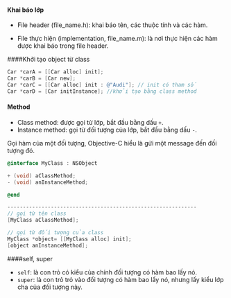 #### Khai báo lớp
- File header (file_name.h): khai báo tên, các thuộc tính và các hàm.

- File thực hiện (implementation, file_name.m): là nơi thực hiện các hàm được khai báo trong file header.


####Khởi tạo object từ class
```Objective-C
Car *carA = [[Car alloc] init];
Car *carB = [Car new];
Car *carC = [[Car alloc] init : @"Audi"]; // init có tham số
Car *carD = [Car initInstance]; //khởi tạo bằng class method
```

#### Method
- Class method: được gọi từ lớp, bắt đầu bằng dấu ```+```.
- Instance method: gọi từ đối tượng của lớp, bắt đầu bằng dấu ```-```.

Gọi hàm của một đối tượng, Objective-C hiểu là gửi một message đến đối tượng đó.

```Objective-C
@interface MyClass : NSObject

+ (void) aClassMethod;
- (void) anInstanceMethod;

@end

-------------------------------------------------------------
// gọi từ tên class
[MyClass aClassMethod];

// gọi từ đối tượng của class
MyClass *object= [[MyClass alloc] init];
[object anInstanceMethod];

```


####self, super
- ```self```: là con trỏ có kiểu của chính đối tượng có hàm bao lấy nó.
- ```super```: là con trỏ trỏ vào đối tượng có hàm bao lấy nó, nhưng lấy kiểu lớp cha của đối tượng này.








